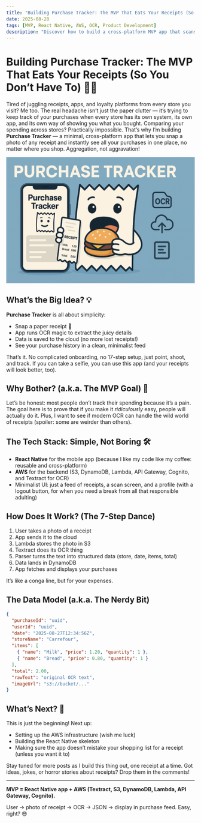 ```yaml
---
title: "Building Purchase Tracker: The MVP That Eats Your Receipts (So You Don’t Have To)"
date: 2025-08-28
tags: [MVP, React Native, AWS, OCR, Product Development]
description: "Discover how to build a cross-platform MVP app that scans receipts, extracts purchases with OCR, and tracks your spending in one place. Simple, fast, and cloud-powered."
---
```


# Building Purchase Tracker: The MVP That Eats Your Receipts (So You Don’t Have To) 🧾🍔

Tired of juggling receipts, apps, and loyalty platforms from every store you visit? Me too. The real headache isn’t just the paper clutter — it’s trying to keep track of your purchases when every store has its own system, its own app, and its own way of showing you what you bought. Comparing your spending across stores? Practically impossible. That’s why I’m building **Purchase Tracker** — a minimal, cross-platform app that lets you snap a photo of any receipt and instantly see all your purchases in one place, no matter where you shop. Aggregation, not aggravation!

![alt text](overview.png)

## What’s the Big Idea? 💡

**Purchase Tracker** is all about simplicity:

- Snap a paper receipt 📸
- App runs OCR magic to extract the juicy details
- Data is saved to the cloud (no more lost receipts!)
- See your purchase history in a clean, minimalist feed

That’s it. No complicated onboarding, no 17-step setup, just point, shoot, and track. If you can take a selfie, you can use this app (and your receipts will look better, too).

## Why Bother? (a.k.a. The MVP Goal) 🎯

Let’s be honest: most people don’t track their spending because it’s a pain. The goal here is to prove that if you make it *ridiculously* easy, people will actually do it. Plus, I want to see if modern OCR can handle the wild world of receipts (spoiler: some are weirder than others).

## The Tech Stack: Simple, Not Boring 🛠️

- **React Native** for the mobile app (because I like my code like my coffee: reusable and cross-platform)
- **AWS** for the backend (S3, DynamoDB, Lambda, API Gateway, Cognito, and Textract for OCR)
- Minimalist UI: just a feed of receipts, a scan screen, and a profile (with a logout button, for when you need a break from all that responsible adulting)

## How Does It Work? (The 7-Step Dance)

1. User takes a photo of a receipt
2. App sends it to the cloud
3. Lambda stores the photo in S3
4. Textract does its OCR thing
5. Parser turns the text into structured data (store, date, items, total)
6. Data lands in DynamoDB
7. App fetches and displays your purchases

It’s like a conga line, but for your expenses.

## The Data Model (a.k.a. The Nerdy Bit)

```json
{
  "purchaseId": "uuid",
  "userId": "uuid",
  "date": "2025-08-27T12:34:56Z",
  "storeName": "Carrefour",
  "items": [
    { "name": "Milk", "price": 1.20, "quantity": 1 },
    { "name": "Bread", "price": 0.80, "quantity": 1 }
  ],
  "total": 2.00,
  "rawText": "original OCR text",
  "imageUrl": "s3://bucket/..."
}
```

## What’s Next? 🚀

This is just the beginning! Next up:
- Setting up the AWS infrastructure (wish me luck)
- Building the React Native skeleton
- Making sure the app doesn’t mistake your shopping list for a receipt (unless you want it to)

Stay tuned for more posts as I build this thing out, one receipt at a time. Got ideas, jokes, or horror stories about receipts? Drop them in the comments!

---

**MVP = React Native app + AWS (Textract, S3, DynamoDB, Lambda, API Gateway, Cognito).**

User → photo of receipt → OCR → JSON → display in purchase feed. Easy, right? 😎
